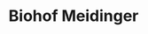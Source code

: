 ---
title: "Biohof Meidinger"
url: /neufahrn-bei-freising/biohof-meidinger-kirchenstrasse/
shop: Hofladen
---